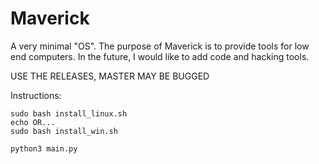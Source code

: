 # Maverick
A very minimal "OS".
The purpose of Maverick is to provide tools for low end computers. In the future, I would like to add code and hacking tools.

USE THE RELEASES, MASTER MAY BE BUGGED

Instructions:
```
sudo bash install_linux.sh
echo OR...
sudo bash install_win.sh

python3 main.py
```